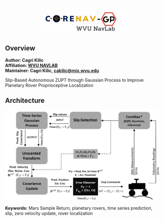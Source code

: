 <p align="center">
<img alt="logo" src="docs/corenav7.gif" width="300">
</p>


## Overview

**Author: Cagri Kilic<br />
Affiliation: [WVU NAVLAB](https://navigationlab.wvu.edu/)<br />
Maintainer: Cagri Kilic, cakilic@mix.wvu.edu**

Slip-Based Autonomous ZUPT through Gaussian Process to Improve Planetary Rover Proprioceptive Localization

## Architecture
<p align="center">
<img alt="architecture" src="docs/framework.png" width="700">
</p>        

**Keywords:** Mars Sample Return, planetary rovers, time series prediction, slip, zero velocity update, rover localization

